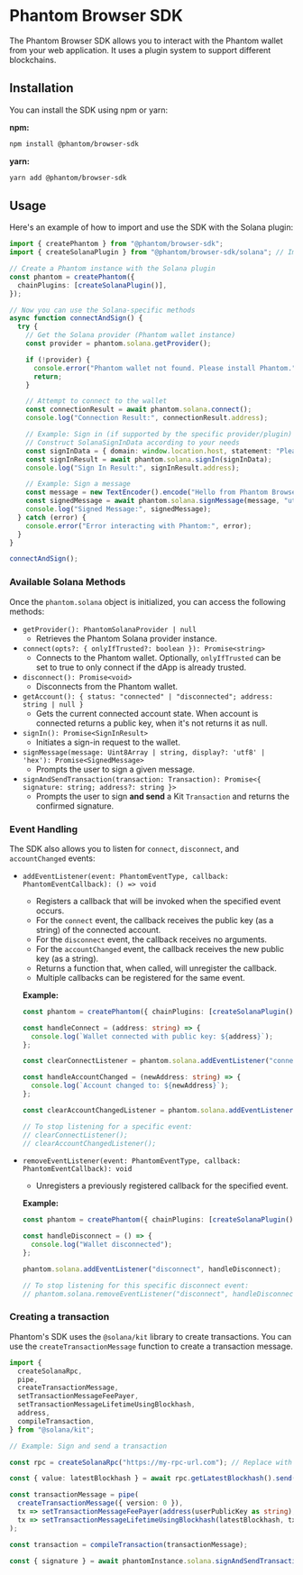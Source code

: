 # Phantom Browser SDK

The Phantom Browser SDK allows you to interact with the Phantom wallet from your web application. It uses a plugin system to support different blockchains.

## Installation

You can install the SDK using npm or yarn:

**npm:**

```bash
npm install @phantom/browser-sdk
```

**yarn:**

```bash
yarn add @phantom/browser-sdk
```

## Usage

Here's an example of how to import and use the SDK with the Solana plugin:

```typescript
import { createPhantom } from "@phantom/browser-sdk";
import { createSolanaPlugin } from "@phantom/browser-sdk/solana"; // Import the solana plugin

// Create a Phantom instance with the Solana plugin
const phantom = createPhantom({
  chainPlugins: [createSolanaPlugin()],
});

// Now you can use the Solana-specific methods
async function connectAndSign() {
  try {
    // Get the Solana provider (Phantom wallet instance)
    const provider = phantom.solana.getProvider();

    if (!provider) {
      console.error("Phantom wallet not found. Please install Phantom.");
      return;
    }

    // Attempt to connect to the wallet
    const connectionResult = await phantom.solana.connect();
    console.log("Connection Result:", connectionResult.address);

    // Example: Sign in (if supported by the specific provider/plugin)
    // Construct SolanaSignInData according to your needs
    const signInData = { domain: window.location.host, statement: "Please sign in to access this dApp." };
    const signInResult = await phantom.solana.signIn(signInData);
    console.log("Sign In Result:", signInResult.address);

    // Example: Sign a message
    const message = new TextEncoder().encode("Hello from Phantom Browser SDK!");
    const signedMessage = await phantom.solana.signMessage(message, "utf8");
    console.log("Signed Message:", signedMessage);
  } catch (error) {
    console.error("Error interacting with Phantom:", error);
  }
}

connectAndSign();
```

### Available Solana Methods

Once the `phantom.solana` object is initialized, you can access the following methods:

- `getProvider(): PhantomSolanaProvider | null`
  - Retrieves the Phantom Solana provider instance.
- `connect(opts?: { onlyIfTrusted?: boolean }): Promise<string>`
  - Connects to the Phantom wallet. Optionally, `onlyIfTrusted` can be set to true to only connect if the dApp is already trusted.
- `disconnect(): Promise<void>`
  - Disconnects from the Phantom wallet.
- `getAccount(): { status: "connected" | "disconnected"; address: string | null }`
  - Gets the current connected account state. When account is connected returns a public key, when it's not returns it as null.
- `signIn(): Promise<SignInResult>`
  - Initiates a sign-in request to the wallet.
- `signMessage(message: Uint8Array | string, display?: 'utf8' | 'hex'): Promise<SignedMessage>`
  - Prompts the user to sign a given message.
- `signAndSendTransaction(transaction: Transaction): Promise<{ signature: string; address?: string }>`
  - Prompts the user to sign **and send** a Kit `Transaction` and returns the confirmed signature.

### Event Handling

The SDK also allows you to listen for `connect`, `disconnect`, and `accountChanged` events:

- `addEventListener(event: PhantomEventType, callback: PhantomEventCallback): () => void`

  - Registers a callback that will be invoked when the specified event occurs.
  - For the `connect` event, the callback receives the public key (as a string) of the connected account.
  - For the `disconnect` event, the callback receives no arguments.
  - For the `accountChanged` event, the callback receives the new public key (as a string).
  - Returns a function that, when called, will unregister the callback.
  - Multiple callbacks can be registered for the same event.

  **Example:**

  ```typescript
  const phantom = createPhantom({ chainPlugins: [createSolanaPlugin()] });

  const handleConnect = (address: string) => {
    console.log(`Wallet connected with public key: ${address}`);
  };

  const clearConnectListener = phantom.solana.addEventListener("connect", handleConnect);

  const handleAccountChanged = (newAddress: string) => {
    console.log(`Account changed to: ${newAddress}`);
  };

  const clearAccountChangedListener = phantom.solana.addEventListener("accountChanged", handleAccountChanged);

  // To stop listening for a specific event:
  // clearConnectListener();
  // clearAccountChangedListener();
  ```

- `removeEventListener(event: PhantomEventType, callback: PhantomEventCallback): void`

  - Unregisters a previously registered callback for the specified event.

  **Example:**

  ```typescript
  const phantom = createPhantom({ chainPlugins: [createSolanaPlugin()] });

  const handleDisconnect = () => {
    console.log("Wallet disconnected");
  };

  phantom.solana.addEventListener("disconnect", handleDisconnect);

  // To stop listening for this specific disconnect event:
  // phantom.solana.removeEventListener("disconnect", handleDisconnect);
  ```

### Creating a transaction

Phantom's SDK uses the `@solana/kit` library to create transactions. You can use the `createTransactionMessage` function to create a transaction message.

```typescript
import {
  createSolanaRpc,
  pipe,
  createTransactionMessage,
  setTransactionMessageFeePayer,
  setTransactionMessageLifetimeUsingBlockhash,
  address,
  compileTransaction,
} from "@solana/kit";

// Example: Sign and send a transaction

const rpc = createSolanaRpc("https://my-rpc-url.com"); // Replace with your own RPC URL

const { value: latestBlockhash } = await rpc.getLatestBlockhash().send();

const transactionMessage = pipe(
  createTransactionMessage({ version: 0 }),
  tx => setTransactionMessageFeePayer(address(userPublicKey as string), tx),
  tx => setTransactionMessageLifetimeUsingBlockhash(latestBlockhash, tx),
);

const transaction = compileTransaction(transactionMessage);

const { signature } = await phantomInstance.solana.signAndSendTransaction(transaction);
```
